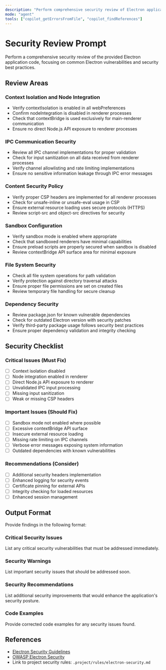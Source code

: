 ```yaml
---
description: "Perform comprehensive security review of Electron application code"
mode: "agent"
tools: ["copilot_getErrorsFromFile", "copilot_findReferences"]
---
```


# Security Review Prompt

Perform a comprehensive security review of the provided Electron application code, focusing on common Electron vulnerabilities and security best practices.

## Review Areas

### Context Isolation and Node Integration
- Verify contextIsolation is enabled in all webPreferences
- Confirm nodeIntegration is disabled in renderer processes
- Check that contextBridge is used exclusively for main-renderer communication
- Ensure no direct Node.js API exposure to renderer processes

### IPC Communication Security
- Review all IPC channel implementations for proper validation
- Check for input sanitization on all data received from renderer processes
- Verify channel allowlisting and rate limiting implementations
- Ensure no sensitive information leakage through IPC error messages

### Content Security Policy
- Verify proper CSP headers are implemented for all renderer processes
- Check for unsafe-inline or unsafe-eval usage in CSP
- Ensure external resource loading uses secure protocols (HTTPS)
- Review script-src and object-src directives for security

### Sandbox Configuration
- Verify sandbox mode is enabled where appropriate
- Check that sandboxed renderers have minimal capabilities
- Ensure preload scripts are properly secured when sandbox is disabled
- Review contextBridge API surface area for minimal exposure

### File System Security
- Check all file system operations for path validation
- Verify protection against directory traversal attacks
- Ensure proper file permissions are set on created files
- Review temporary file handling for secure cleanup

### Dependency Security
- Review package.json for known vulnerable dependencies
- Check for outdated Electron version with security patches
- Verify third-party package usage follows security best practices
- Ensure proper dependency validation and integrity checking

## Security Checklist

### Critical Issues (Must Fix)
- [ ] Context isolation disabled
- [ ] Node integration enabled in renderer
- [ ] Direct Node.js API exposure to renderer
- [ ] Unvalidated IPC input processing
- [ ] Missing input sanitization
- [ ] Weak or missing CSP headers

### Important Issues (Should Fix)
- [ ] Sandbox mode not enabled where possible
- [ ] Excessive contextBridge API surface
- [ ] Insecure external resource loading
- [ ] Missing rate limiting on IPC channels
- [ ] Verbose error messages exposing system information
- [ ] Outdated dependencies with known vulnerabilities

### Recommendations (Consider)
- [ ] Additional security headers implementation
- [ ] Enhanced logging for security events
- [ ] Certificate pinning for external APIs
- [ ] Integrity checking for loaded resources
- [ ] Enhanced session management

## Output Format

Provide findings in the following format:

### Critical Security Issues
List any critical security vulnerabilities that must be addressed immediately.

### Security Warnings  
List important security issues that should be addressed soon.

### Security Recommendations
List additional security improvements that would enhance the application's security posture.

### Code Examples
Provide corrected code examples for any security issues found.

## References
- [Electron Security Guidelines](https://www.electronjs.org/docs/tutorial/security)
- [OWASP Electron Security](https://owasp.org/www-project-electron-secure-coding/)
- Link to project security rules: `.project/rules/electron-security.md`
